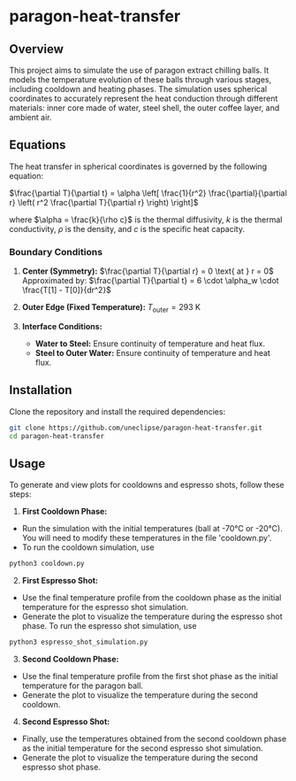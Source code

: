 # paragon-heat-transfer


## Overview

This project aims to simulate the use of paragon extract chilling balls. It models the temperature evolution of these balls through various stages, including cooldown and heating phases. The simulation uses spherical coordinates to accurately represent the heat conduction through different materials: inner core made of water, steel shell, the outer coffee layer, and ambient air.

## Equations

The heat transfer in spherical coordinates is governed by the following equation:

$\frac{\partial T}{\partial t} = \alpha \left[ \frac{1}{r^2} \frac{\partial}{\partial r} \left( r^2 \frac{\partial T}{\partial r} \right) \right]$

where $\alpha = \frac{k}{\rho c}$ is the thermal diffusivity, $k$ is the thermal conductivity, $\rho$ is the density, and $c$ is the specific heat capacity.

### Boundary Conditions

1. **Center (Symmetry):**
   $\frac{\partial T}{\partial r} = 0 \text{ at } r = 0$
   Approximated by:
   $\frac{\partial T}{\partial t} = 6 \cdot \alpha_w \cdot \frac{T[1] - T[0]}{dr^2}$

2. **Outer Edge (Fixed Temperature):**
   $T_{\text{outer}} = 293 \text{ K}$

3. **Interface Conditions:**
   - **Water to Steel:** Ensure continuity of temperature and heat flux.
   - **Steel to Outer Water:** Ensure continuity of temperature and heat flux.


## Installation

Clone the repository and install the required dependencies:

```bash
git clone https://github.com/uneclipse/paragon-heat-transfer.git
cd paragon-heat-transfer
```

## Usage

To generate and view plots for cooldowns and espresso shots, follow these steps:

1. **First Cooldown Phase:**

- Run the simulation with the initial temperatures (ball at -70°C or -20°C). You will need to modify these temperatures in the file 'cooldown.py'.
- To run the cooldown simulation, use
```bash
python3 cooldown.py
```

2. **First Espresso Shot:**

- Use the final temperature profile from the cooldown phase as the initial temperature for the espresso shot simulation.
- Generate the plot to visualize the temperature during the espresso shot phase.
To run the espresso shot simulation, use
```bash
python3 espresso_shot_simulation.py
```

3. **Second Cooldown Phase:**

- Use the final temperature profile from the first shot phase as the initial temperature for the paragon ball.
- Generate the plot to visualize the temperature during the second cooldown.

4. **Second Espresso Shot:**

- Finally, use the temperatures obtained from the second cooldown phase as the initial temperature for the second espresso shot simulation.
- Generate the plot to visualize the temperature during the second espresso shot phase.





